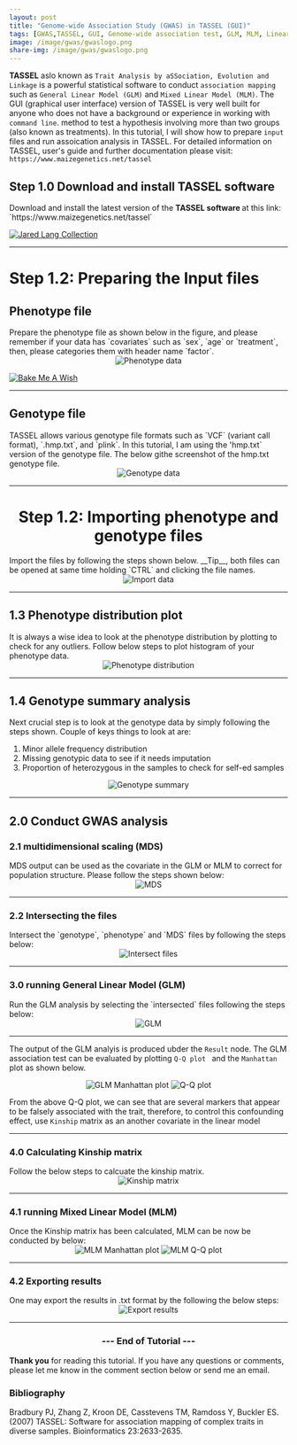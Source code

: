 ```yaml
---
layout: post
title: "Genome-wide Association Study (GWAS) in TASSEL (GUI)"
tags: [GWAS,TASSEL, GUI, Genome-wide association test, GLM, MLM, Linear model]
image: /image/gwas/gwaslogo.png
share-img: /image/gwas/gwaslogo.png
---
```


__TASSEL__ aslo known as `Trait Analysis by aSSociation, Evolution and Linkage` is a powerful statistical software to conduct `association mapping` such as `General Linear Model (GLM)` and `Mixed Linear Model (MLM)`. The GUI (graphical user interface) version of TASSEL is very well built for anyone who does not have a background or experience in working with `command line`. method to test a hypothesis involving more than two groups (also known as treatments). In this tutorial, I will show how to prepare `input` files and run assoication analysis in TASSEL. For detailed information on TASSEL, user's guide and further documentation please visit: ` https://www.maizegenetics.net/tassel `

<h2> Step 1.0 Download and install TASSEL software </h2>
Download and install the latest version of the <strong> TASSEL software </strong> at this link:
`https://www.maizegenetics.net/tassel`

<a href="https://click.linksynergy.com/fs-bin/click?id=iVSc/qZ7CV4&offerid=666165.4&subid=0&type=4" rel="nofollow"><IMG border="0"   alt="Jared Lang Collection" src="https://ad.linksynergy.com/fs-bin/show?id=iVSc/qZ7CV4&bids=666165.4&subid=0&type=4&gridnum=16"></a>

<hr>

<h1> Step 1.2: Preparing the Input files </h1>
<h2> Phenotype  file</h2>
Prepare the phenotype file as shown below in the figure, and please remember if your data has `covariates` such as `sex`, `age` or `treatment`, then, please categories them with header name `factor`.

<center><img src="/image/gwas/pheno.png" alt="Phenotype data"></center>

<a href="https://click.linksynergy.com/fs-bin/click?id=876kEArXFCo&offerid=320088.10000211&type=4&subid=0" rel="nofollow"><IMG alt="Bake Me  A Wish" border="0" src="https://www.bakemeawish.com/banner/Newsletter/febaff/rainbow_728x90.jpg"></a><IMG border="0" width="1" height="1" src="https://ad.linksynergy.com/fs-bin/show?id=876kEArXFCo&bids=320088.10000211&type=4&subid=0">

<hr>

<h2> Genotype file</h2>
TASSEL allows various genotype file formats such as `VCF` (variant call format), `.hmp.txt`, and `plink`. In this tutorial, I am using the 'hmp.txt` version of the genotype file. The below githe screenshot of the hmp.txt genotype file. 

<center><img src="/image/gwas/geno.JPG" alt="Genotype data"></center>

<hr>

<center><h1> Step 1.2: Importing phenotype and genotype files </h1></center>
Import the files by following the steps shown below.
__Tip__, both files can be opened at same time holding `CTRL` and clicking the file names. 

<center><img src="/image/gwas/importfiles.gif" alt="Import data"></center>

<hr>

<h2> 1.3 Phenotype distribution plot</h2>
It is always a wise idea to look at the phenotype distribution by plotting to check for any outliers. Follow below steps to plot histogram of your phenotype data.

<center><img src="/image/gwas/phenoplot.gif" alt="Phenotype distribution"></center>

<hr>

<h2> 1.4 Genotype summary analysis </h2>
Next crucial step is to look at the genotype data by simply following the steps shown.
Couple of keys things to look at are:
<ol>
  <li>Minor allele frequency distribution </li>
  <li>Missing genotypic data to see if it needs imputation </li>
  <li>Proportion of heterozygous in the samples to check for self-ed samples </li>
</ol>

<center><img src="/image/gwas/genosummary.gif" alt="Genotype summary"></center>

<hr>

  
<h2> 2.0 Conduct GWAS analysis </h2>

<h3> 2.1 multidimensional scaling (MDS) </h3>
MDS output can be used as the covariate in the GLM or MLM to correct for population structure.
Please follow the steps shown below:

<center><img src="/image/gwas/mds.gif" alt="MDS"></center>
  
<hr>

<h3> 2.2 Intersecting the files </h3>
Intersect the `genotype`, `phenotype` and `MDS` files by following the steps below:

<center><img src="/image/gwas/intersect.gif" alt="Intersect files"></center>

<hr>

<h3> 3.0 running General Linear Model (GLM) </h3>
Run the GLM analysis by selecting the `intersected` files following the steps below:

<center><img src="/image/gwas/glm.gif" alt="GLM"></center>

<hr>

The output of the GLM analyis is produced ubder the `Result` node. The GLM association test can be evaluated by plotting `Q-Q plot ` and the `Manhattan` plot as shown below. 

<center>
<img src="/image/gwas/manhattan.png" width="auto' height="200" alt="GLM Manhattan plot">
<img src="/image/gwas/qqplot.png" width="auto' height="200 alt="Q-Q plot">
</center>

From the above Q-Q plot, we can see that are several markers that appear to be falsely associated with the trait, therefore, to control this confounding effect, use `Kinship` matrix as an another covariate in the linear model

<hr>

<h3> 4.0 Calculating Kinship matrix </h3>
Follow the below steps to calcuate the kinship matrix.

<center><img src="/image/gwas/kinship.gif"  alt="Kinship matrix"></center>

<hr>

<h3> 4.1 running Mixed Linear Model (MLM)  </h3>
Once the Kinship matrix has been calculated, MLM can be now be conducted by below:

<center>
<img src="/image/gwas/manhattanMlm.png" width="auto' height="200" alt="MLM Manhattan plot">
<img src="/image/gwas/qqmlm.png" width="auto' height="200 alt="MLM Q-Q plot">
</center>

<hr>

<h3> 4.2 Exporting results  </h3>
One may export the results in .txt format by the following the below steps:

<center><img src="/image/gwas/export.gif"  alt="Export results"></center>

<hr>

<center><h3> --- End of Tutorial --- </h3></center>


__Thank you__ for reading this tutorial. If you have any questions or comments, please let me know in the comment section below or send me an email. 


<h3> Bibliography </h3>
<p>
Bradbury PJ, Zhang Z, Kroon DE, Casstevens TM, Ramdoss Y, Buckler ES. (2007) TASSEL: Software for association mapping of complex traits in diverse samples. Bioinformatics 23:2633-2635.
</p>




<!-- Global site tag (gtag.js) - Google Analytics -->
<script async src="https://www.googletagmanager.com/gtag/js?id=UA-123359651-1"></script>
<script>
  window.dataLayer = window.dataLayer || [];
  function gtag(){dataLayer.push(arguments);}
  gtag('js', new Date());
  gtag('config', 'UA-123359651-1');
</script>

<script async src="//pagead2.googlesyndication.com/pagead/js/adsbygoogle.js"></script>
<script>
  (adsbygoogle = window.adsbygoogle || []).push({
    google_ad_client: "ca-pub-5126027065024936",
    enable_page_level_ads: true
  });
</script>

